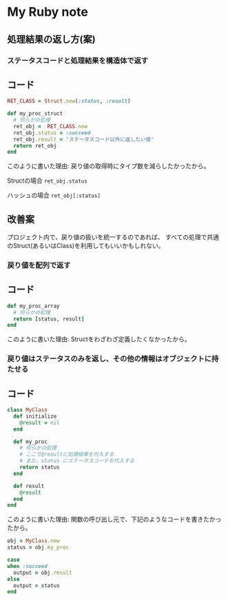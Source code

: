 # My Ruby note

## 処理結果の返し方(案)

### ステータスコードと処理結果を構造体で返す

コード
-----

```ruby
RET_CLASS = Struct.new(:status, :result)

def my_proc_struct
  # 何らかの処理
  ret_obj =  RET_CLASS.new
  ret_obj.status = :succeed
  ret_obj.result = 'ステータスコード以外に返したい値'
  return ret_obj
end
```

このように書いた理由: 戻り値の取得時にタイプ数を減らしたかったから。

Structの場合 `ret_obj.status`

ハッシュの場合 `ret_obj[:status]`

改善案
-----

プロジェクト内で、戻り値の扱いを統一するのであれば、
すべての処理で共通のStruct(あるいはClass)を利用してもいいかもしれない。

### 戻り値を配列で返す

コード
-----

```ruby
def my_proc_array
  # 何らかの処理
  return [status, result]
end
```
    
このように書いた理由: Structをわざわざ定義したくなかったから。

### 戻り値はステータスのみを返し、その他の情報はオブジェクトに持たせる

コード
-----

```ruby
class MyClass
  def initialize
    @result = nil
  end

  def my_proc
    # 何らかの処理
    # ここで@resultに処理結果を代入する 
    # また、status にステータスコードを代入する
    return status
  end

  def result
    @result
  end
end
```

このように書いた理由: 関数の呼び出し元で、下記のようなコードを書きたかったから。

```ruby
obj = MyClass.new
status = obj.my_proc

case
when :succeed
  output = obj.result
else
  output = status
end
```